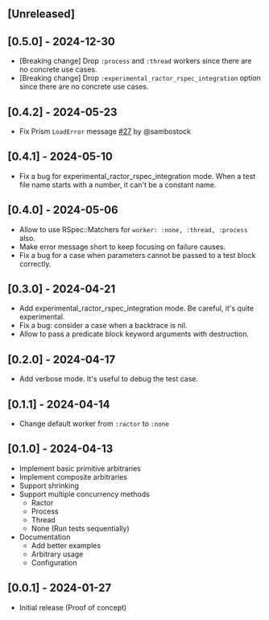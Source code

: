 ## [Unreleased]

## [0.5.0] - 2024-12-30

- [Breaking change] Drop `:process` and `:thread` workers since there are no concrete use cases.
- [Breaking change] Drop `:experimental_ractor_rspec_integration` option since there are no concrete use cases.

## [0.4.2] - 2024-05-23

- Fix Prism `LoadError` message [#27](https://github.com/ohbarye/pbt/pull/27) by @sambostock

## [0.4.1] - 2024-05-10

- Fix a bug for experimental_ractor_rspec_integration mode. When a test file name starts with a number, it can't be a constant name.

## [0.4.0] - 2024-05-06

- Allow to use RSpec::Matchers for `worker: :none, :thread, :process` also.
- Make error message short to keep focusing on failure causes.
- Fix a bug for a case when parameters cannot be passed to a test block correctly.

## [0.3.0] - 2024-04-21

- Add experimental_ractor_rspec_integration mode. Be careful, it's quite experimental.
- Fix a bug: consider a case when a backtrace is nil.
- Allow to pass a predicate block keyword arguments with destruction.

## [0.2.0] - 2024-04-17

- Add verbose mode. It's useful to debug the test case.
 
## [0.1.1] - 2024-04-14

- Change default worker from `:ractor` to `:none`

## [0.1.0] - 2024-04-13

- Implement basic primitive arbitraries
- Implement composite arbitraries
- Support shrinking
- Support multiple concurrency methods
    - Ractor
    - Process
    - Thread
    - None (Run tests sequentially)
- Documentation
    - Add better examples
    - Arbitrary usage
    - Configuration
 
## [0.0.1] - 2024-01-27

- Initial release (Proof of concept)
